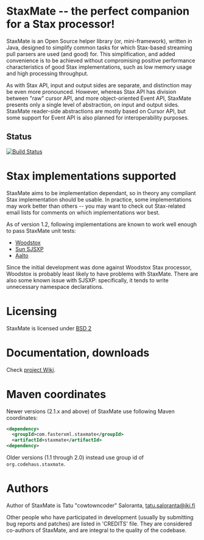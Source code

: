 # StaxMate -- the perfect companion for a Stax processor!

StaxMate is an Open Source helper library (or, mini-framework), written in Java, designed to simplify common tasks for which Stax-based streaming pull parsers are used (and good) for.
This simplification, and added convenience is to be achieved without compromising positive performance characteristics of good Stax implementations, such as low memory usage and high processing throughput.

As with Stax API, input and output sides are separate, and distinction may be even more pronounced.
However, whereas Stax API has division between "raw" cursor API, and more object-oriented Event API, StaxMate presents only a single level of abstraction, on input and output sides.
StaxMate reader-side abstractions are mostly based on Cursor API, but some support for Event API is also planned for interoperability purposes.

## Status

[![Build Status](https://travis-ci.org/FasterXML/StaxMate.svg)](https://travis-ci.org/FasterXML/StaxMate)

# Stax implementations supported

StaxMate aims to be implementation dependant, so in theory any compliant Stax implementation should be usable.
In practice, some implementations may work better than others -- you may want to check out Stax-related email lists for comments on which implementations wor best.

As of version 1.2, following implementations are known to work well enough to pass StaxMate unit tests:

 * [Woodstox](http://woodstox.codehaus.org)
 * [Sun SJSXP](http://sjsxp.dev.java.net)
 * [Aalto](https://github.com/FasterXML/aalto-xml)

Since the initial development was done against Woodstox Stax processor, Woodstox is probably least likely to have problems with StaxMate.
There are also some known issue with SJSXP: specifically, it tends to write unnecessary namespace declarations.

# Licensing

StaxMate is licensed under [BSD 2](LICENSE.txt)

# Documentation, downloads

Check [project Wiki](../../wiki).

# Maven coordinates

Newer versions (2.1.x and above) of StaxMate use following Maven coordinates:

```xml
<dependency>
  <groupId>com.fasterxml.staxmate</groupId>
  <artifactId>staxmate</artifactId>
<dependency>
```

Older versions (1.1 through 2.0) instead use group id of `org.codehaus.staxmate`.

# Authors

Author of StaxMate is Tatu "cowtowncoder" Saloranta, tatu.saloranta@iki.fi

Other people who have participated in development (usually by submitting bug reports and patches) are listed in 'CREDITS' file.
They are considered co-authors of StaxMate, and are integral to the quality of the codebase.
